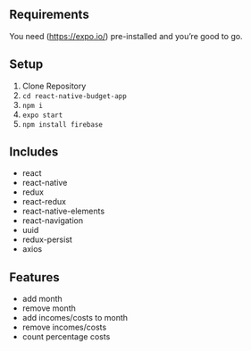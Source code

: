 ## Requirements

You need (https://expo.io/) pre-installed and you’re good to go.

## Setup

1. Clone Repository
2. `cd react-native-budget-app`
3. `npm i`
4. `expo start`
5. `npm install firebase`
## Includes

- react
- react-native
- redux
- react-redux
- react-native-elements
- react-navigation
- uuid
- redux-persist
- axios
## Features

- add month
- remove month
- add incomes/costs to month
- remove incomes/costs
- count percentage costs

